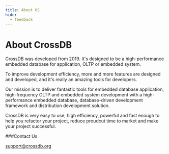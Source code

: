 ```yaml
---
title: About US
hide:
  - feedback
---
```


# About CrossDB
CrossDB was developed from 2019. It's designed to be a high-performance embedded database for application, OLTP or embedded system. 

To improve development efficiency, more and more features are designed and developed, and it's really an amazing tools for developers.

Our mission is to deliver fantastic tools for embedded database application, high-frequency OLTP and embedded system development with a high-performance embedded database, database-driven development framework and distribution development solution.

CrossDB is very easy to use, high efficiency, powerful and fast enough to help you refactor your project, reduce proudcut time to market and make your project successful.

###Contact Us

support@crossdb.org

